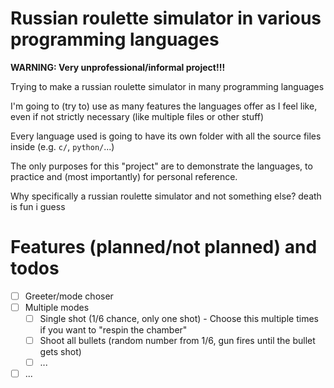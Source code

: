 # Russian roulette simulator in various programming languages

**WARNING: Very unprofessional/informal project!!!**

Trying to make a russian roulette simulator in many programming languages

I'm going to (try to) use as many features the languages offer as I feel like, even if not strictly necessary (like multiple files or other stuff)

Every language used is going to have its own folder with all the source files inside (e.g. `c/`, `python/`...)

The only purposes for this "project" are to demonstrate the languages, to practice and (most importantly) for personal reference.

Why specifically a russian roulette simulator and not something else? death is fun i guess

# Features (planned/not planned) and todos
- [ ] Greeter/mode choser
- [ ] Multiple modes
    - [ ] Single shot (1/6 chance, only one shot) - Choose this multiple times if you want to "respin the chamber"
    - [ ] Shoot all bullets (random number from 1/6, gun fires until the bullet gets shot)
    - [ ] ...
- [ ] ...
